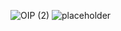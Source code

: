 ![OIP (2)](https://github.com/samik1234/hello/assets/82882143/c14c2aa1-e4dd-4a28-8810-018b51f94837)
![placeholder](https://github.com/samik1234/hello/assets/82882143/c01a5aa8-354a-472c-b688-bfb110696c52)
